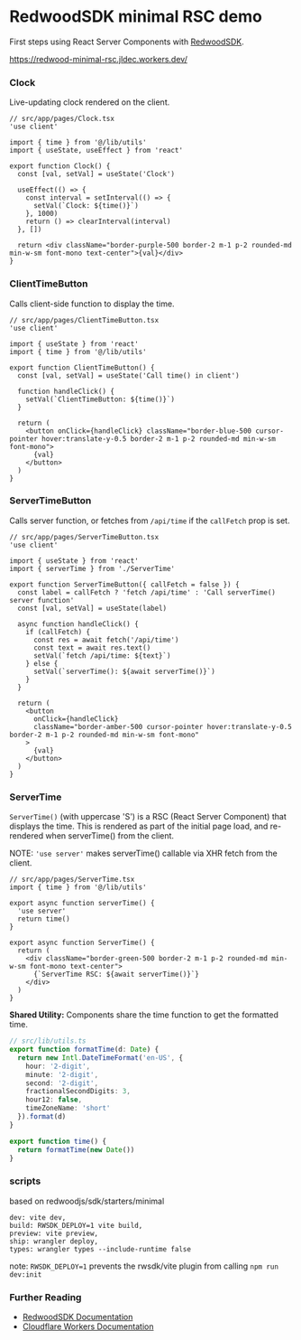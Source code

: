# RedwoodSDK minimal RSC demo
First steps using React Server Components with [RedwoodSDK](https://rwsdk.com/).

https://redwood-minimal-rsc.jldec.workers.dev/

### Clock
Live-updating clock rendered on the client.
```tsx
// src/app/pages/Clock.tsx
'use client'

import { time } from '@/lib/utils'
import { useState, useEffect } from 'react'

export function Clock() {
  const [val, setVal] = useState('Clock')

  useEffect(() => {
    const interval = setInterval(() => {
      setVal(`Clock: ${time()}`)
    }, 1000)
    return () => clearInterval(interval)
  }, [])

  return <div className="border-purple-500 border-2 m-1 p-2 rounded-md min-w-sm font-mono text-center">{val}</div>
}
```

### ClientTimeButton
Calls client-side function to display the time.
```tsx
// src/app/pages/ClientTimeButton.tsx
'use client'

import { useState } from 'react'
import { time } from '@/lib/utils'

export function ClientTimeButton() {
  const [val, setVal] = useState('Call time() in client')

  function handleClick() {
    setVal(`ClientTimeButton: ${time()}`)
  }

  return (
    <button onClick={handleClick} className="border-blue-500 cursor-pointer hover:translate-y-0.5 border-2 m-1 p-2 rounded-md min-w-sm font-mono">
      {val}
    </button>
  )
}
```

### ServerTimeButton
Calls server function, or fetches from `/api/time` if the `callFetch` prop is set.
```tsx
// src/app/pages/ServerTimeButton.tsx
'use client'

import { useState } from 'react'
import { serverTime } from './ServerTime'

export function ServerTimeButton({ callFetch = false }) {
  const label = callFetch ? 'fetch /api/time' : 'Call serverTime() server function'
  const [val, setVal] = useState(label)

  async function handleClick() {
    if (callFetch) {
      const res = await fetch('/api/time')
      const text = await res.text()
      setVal(`fetch /api/time: ${text}`)
    } else {
      setVal(`serverTime(): ${await serverTime()}`)
    }
  }

  return (
    <button
      onClick={handleClick}
      className="border-amber-500 cursor-pointer hover:translate-y-0.5 border-2 m-1 p-2 rounded-md min-w-sm font-mono"
    >
      {val}
    </button>
  )
}
```

### ServerTime
`ServerTime()` (with uppercase 'S') is a RSC (React Server Component) that displays the time. This is rendered as part of the initial page load, and re-rendered when serverTime() from the client.

NOTE: `'use server'` makes serverTime() callable via XHR fetch from the client.

```tsx
// src/app/pages/ServerTime.tsx
import { time } from '@/lib/utils'

export async function serverTime() {
  'use server'
  return time()
}

export async function ServerTime() {
  return (
    <div className="border-green-500 border-2 m-1 p-2 rounded-md min-w-sm font-mono text-center">
      {`ServerTime RSC: ${await serverTime()}`}
    </div>
  )
}
```

**Shared Utility:**
Components share the time function to get the formatted time.
```ts
// src/lib/utils.ts
export function formatTime(d: Date) {
  return new Intl.DateTimeFormat('en-US', {
    hour: '2-digit',
    minute: '2-digit',
    second: '2-digit',
    fractionalSecondDigits: 3,
    hour12: false,
    timeZoneName: 'short'
  }).format(d)
}

export function time() {
  return formatTime(new Date())
}
```

### scripts
based on redwoodjs/sdk/starters/minimal
```
dev: vite dev,
build: RWSDK_DEPLOY=1 vite build,
preview: vite preview,
ship: wrangler deploy,
types: wrangler types --include-runtime false
```
note: `RWSDK_DEPLOY=1` prevents the rwsdk/vite plugin from calling `npm run dev:init`

### Further Reading
- [RedwoodSDK Documentation](https://docs.rwsdk.com/)
- [Cloudflare Workers Documentation](https://developers.cloudflare.com/workers)
